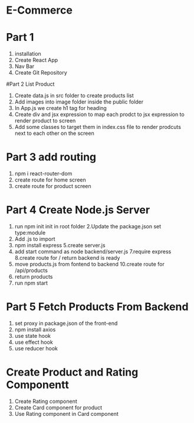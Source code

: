 # E-Commerce

# Part 1
1. installation
2. Create React App
3. Nav Bar
4. Create Git Repository

#Part 2 List Product
1. Create data.js in src folder to create products list
2. Add images into image folder inside the public folder
3. In App.js we create h1 tag for heading
4. Create div and jsx expression to map each prodct to jsx expression to render product to screen
5. Add some classes to target them in index.css file to render prodcuts next to each other on the screen

# Part 3 add routing

1. npm i react-router-dom
2. create route for home screen
3. create route for product screen


# Part 4 Create Node.js Server
1. run npm init init in root folder
2.Update the package.json set type:module
3. Add .js to import
4. npm install express
5.create server.js
6. add start command as node backend/server.js
7.require express
8.create route for / return backend is ready
9. move products.js from fontend to backend
10.create route for /api/products
11. return products
12. run npm start

# Part 5 Fetch Products From Backend
1. set proxy in package.json of the front-end
2. npm install axios
3. use state hook
4. use effect hook
5. use reducer hook

# Create Product and Rating Componentt
1. Create Rating component
2. Create Card component for product
3. Use Rating component in Card component

